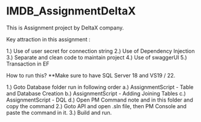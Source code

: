 # IMDB_AssignmentDeltaX
 
This is Assignment project by DeltaX company.

Key attraction in this assignment :

1.) Use of user secret for connection string
2.) Use of Dependency Injection
3.) Separate and clean code to maintain project
4.) Use of swaggerUI
5.) Transaction in EF


How to run this?
**Make sure to have SQL Server 18 and VS19 / 22.

1.) Goto Database folder run in following order
   a.) AssignmentScript - Table and Database Creation
   b.) AssignmentScript - Adding Joining Tables
   c.) AssignmentScript - DQL
   d.) Open PM Command note and in this folder and copy the command
2.) Goto API and open .sln file, then PM Console and paste the command in it.
3.) Build and run.
